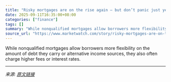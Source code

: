 ```yaml
---
title: "Risky mortgages are on the rise again — but don’t panic just yet"
date: 2025-09-11T16:35:00+08:00
categories: ["finance"]
tags: []
summary: "While nonqualified mortgages allow borrowers more flexibility on the amount of debt they carry or alternative income sources, they also often charge higher fees or interest rates."
source_url: "https://www.marketwatch.com/story/risky-mortgages-are-on-the-rise-again-but-dont-panic-just-yet-95ac4672?mod=mw_rss_topstories"
---
```


While nonqualified mortgages allow borrowers more flexibility on the amount of debt they carry or alternative income sources, they also often charge higher fees or interest rates.

---

*来源: [原文链接](https://www.marketwatch.com/story/risky-mortgages-are-on-the-rise-again-but-dont-panic-just-yet-95ac4672?mod=mw_rss_topstories)*
